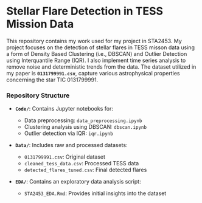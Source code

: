 # Stellar Flare Detection in TESS Mission Data
This repository contains my work used for my project in STA2453. My project focuses on the detection of stellar flares in TESS misson data using a form of Density Based Clustering (i.e., DBSCAN) and Outlier Detection using Interquantile Range (IQR). I also implement time series analysis to remove noise and deterministic trends from the data. The dataset utilized in my paper is **`0131799991.csv`**, capture various astrophysical properties concerning the star TIC 0131799991. 

### Repository Structure

- **`Code/`**: Contains Jupyter notebooks for:
  - Data preprocessing: `data_preprocessing.ipynb`
  - Clustering analysis using DBSCAN: `dbscan.ipynb`
  - Outlier detection via IQR: `iqr.ipynb`

- **`Data/`**: Includes raw and processed datasets:
  - `0131799991.csv`: Original dataset
  - `cleaned_tess_data.csv`: Processed TESS data
  - `detected_flares_tuned.csv`: Final detected flares

- **`EDA/`**: Contains an exploratory data analysis script:
  - `STA2453_EDA.Rmd`: Provides initial insights into the dataset



